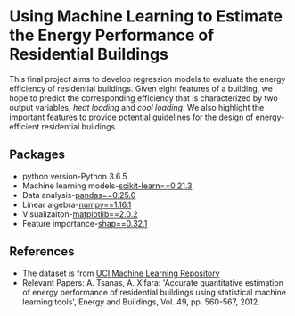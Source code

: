 # Using Machine Learning to Estimate the Energy Performance of Residential Buildings # 

This final project aims to develop regression models to evaluate the energy efficiency of residential buildings. Given eight features of a building, we hope to predict the corresponding efficiency that is characterized by two output variables, *heat loading* and *cool loading*. We also highlight the important features to provide potential guidelines for the design of energy-efficient residential buildings.

## Packages

- python version-Python 3.6.5
- Machine learning models-[scikit-learn==0.21.3](https://scikit-learn.org/stable/)
- Data analysis-[pandas==0.25.0](https://pandas.pydata.org/)
- Linear algebra-[numpy==1.16.1](https://numpy.org/)
- Visualizaiton-[matplotlib==2.0.2](https://matplotlib.org/)
- Feature importance-[shap==0.32.1](https://christophm.github.io/interpretable-ml-book/shap.html)

## References

- The dataset is from [UCI Machine Learning Repository](https://archive.ics.uci.edu/ml/datasets/Energy+efficiency)
- Relevant Papers: A. Tsanas, A. Xifara: 'Accurate quantitative estimation of energy performance of residential buildings using statistical machine learning tools', Energy and Buildings, Vol. 49, pp. 560-567, 2012. 
